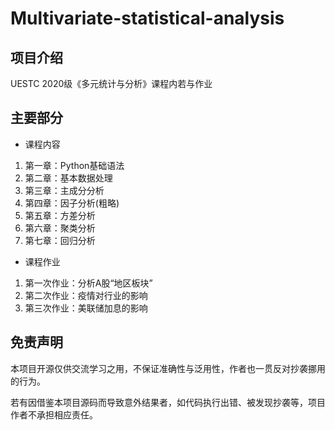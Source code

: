 #   Multivariate-statistical-analysis

## 项目介绍
UESTC 2020级《多元统计与分析》课程内若与作业

## 主要部分
- 课程内容
1. 第一章：Python基础语法
2. 第二章：基本数据处理
3. 第三章：主成分分析
4. 第四章：因子分析(粗略)
5. 第五章：方差分析
6. 第六章：聚类分析
7. 第七章：回归分析

- 课程作业
1. 第一次作业：分析A股“地区板块”
2. 第二次作业：疫情对行业的影响
3. 第三次作业：美联储加息的影响

## 免责声明
本项目开源仅供交流学习之用，不保证准确性与泛用性，作者也一贯反对抄袭挪用的行为。

若有因借鉴本项目源码而导致意外结果者，如代码执行出错、被发现抄袭等，项目作者不承担相应责任。